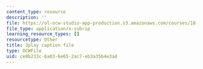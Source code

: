 ```yaml
---
content_type: resource
description: ''
file: https://ol-ocw-studio-app-production.s3.amazonaws.com/courses/18-01sc-single-variable-calculus-fall-2010/ce8b233c6a036e652ac7eb3a35b4e3ad_60VGKnYBpbg.srt
file_type: application/x-subrip
learning_resource_types: []
resourcetype: Other
title: 3play caption file
type: OCWFile
uid: ce8b233c-6a03-6e65-2ac7-eb3a35b4e3ad
---
```

